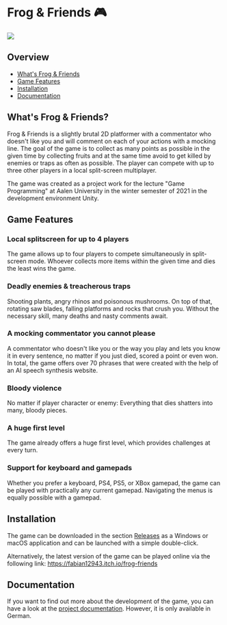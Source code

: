 # Frog & Friends 🎮
![](https://media.giphy.com/media/FZyn1poMn9ruwCj8li/giphy.gif)

## Overview
- [What's Frog & Friends](#whats-frog--friends)
- [Game Features](#game-features)
- [Installation](#installation)
- [Documentation](#documentation)

## What's Frog & Friends?
Frog & Friends is a slightly brutal 2D platformer with a commentator who doesn't like you and will comment on each of your actions with a mocking line.
The goal of the game is to collect as many points as possible in the given time by collecting fruits and at the same time avoid to get killed by enemies or traps as often as possible. The player can compete with up to three other players in a local split-screen multiplayer. 

The game was created as a project work for the lecture "Game Programming" at Aalen University in the winter semester of 2021 in the development environment Unity.

## Game Features
### Local splitscreen for up to 4 players
The game allows up to four players to compete simultaneously in split-screen mode. Whoever collects more items within the given time and dies the least wins the game.

### Deadly enemies & treacherous traps
Shooting plants, angry rhinos and poisonous mushrooms. On top of that, rotating saw blades, falling platforms and rocks that crush you. Without the necessary skill, many deaths and nasty comments await.

### A mocking commentator you cannot please
A commentator who doesn't like you or the way you play and lets you know it in every sentence, no matter if you just died, scored a point or even won. In total, the game offers over 70 phrases that were created with the help of an AI speech synthesis website.

### Bloody violence
No matter if player character or enemy: Everything that dies shatters into many, bloody pieces. 

### A huge first level
The game already offers a huge first level, which provides challenges at every turn.

### Support for keyboard and gamepads
Whether you prefer a keyboard, PS4, PS5, or XBox gamepad, the game can be played with practically
any current gamepad. Navigating the menus is equally possible with a gamepad.

## Installation
The game can be downloaded in the section [Releases](https://github.com/fabian12943/Frog-and-Friends/releases) as a Windows or macOS application and can be launched with a simple double-click.

Alternatively, the latest version of the game can be played online via the following link: https://fabian12943.itch.io/frog-friends

## Documentation
If you want to find out more about the development of the game, you can have a look at the [project documentation](Projekt-Dokumentation.pdf). However, it is only available in German.
